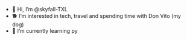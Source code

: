 - 👋 Hi, I’m @skyfall-TXL
- 🐕 I’m interested in tech, travel and spending time with Don Vito (my dog)
- 🐯 I’m currently learning py

<!---
skyfallTXL/skyfallTXL is a ✨ special ✨ repository because its `README.md` (this file) appears on your GitHub profile.
You can click the Preview link to take a look at your changes.
--->
